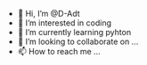 - 👋 Hi, I’m @D-Adt
- 👀 I’m interested in coding
- 🌱 I’m currently learning pyhton
- 💞️ I’m looking to collaborate on ...
- 📫 How to reach me ...

<!---
D-Adt/D-Adt is a ✨ special ✨ repository because its `README.md` (this file) appears on your GitHub profile.
You can click the Preview link to take a look at your changes.
--->
